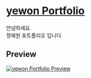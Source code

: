 # [yewon Portfolio](https://yeyewon.github.io/) 

안녕하세요.<br>
정예원 포트폴리오 입니다.


## Preview

[![yewon Portfolio Preview](https://startbootstrap.com/assets/img/templates/clean-blog.jpg)](https://yeyewon.github.io/)



